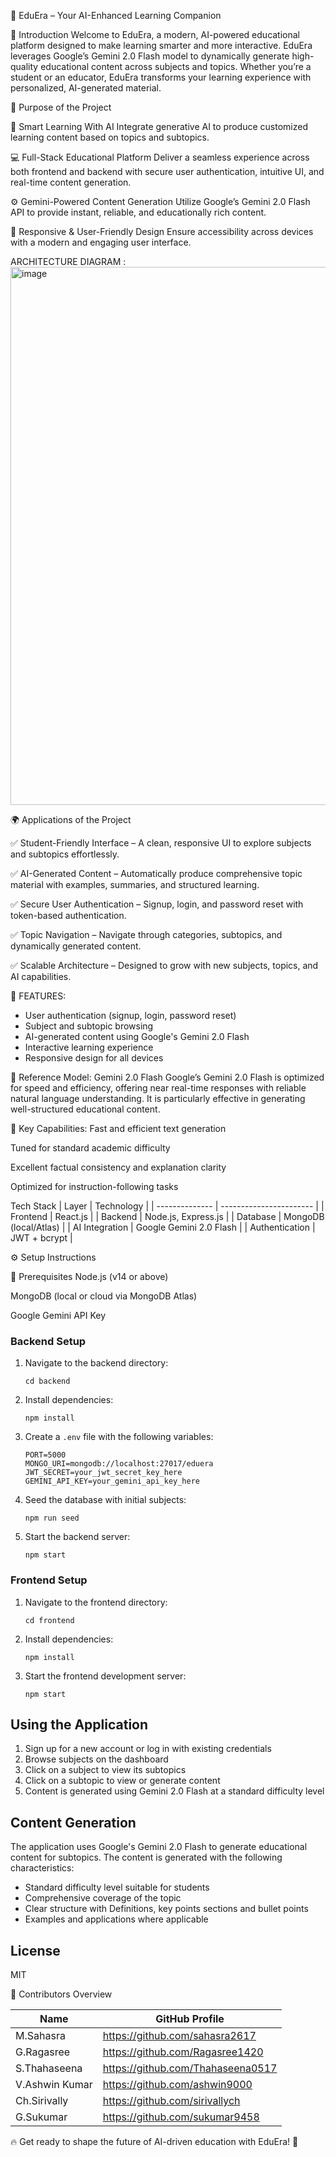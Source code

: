 
🚀 EduEra – Your AI-Enhanced Learning Companion

📌 Introduction
Welcome to EduEra, a modern, AI-powered educational platform designed to make learning smarter and more interactive. EduEra leverages Google’s Gemini 2.0 Flash model to dynamically generate high-quality educational content across subjects and topics. Whether you’re a student or an educator, EduEra transforms your learning experience with personalized, AI-generated material.

🎯 Purpose of the Project

🌟 Smart Learning With AI
Integrate generative AI to produce customized learning content based on topics and subtopics.

💻 Full-Stack Educational Platform
Deliver a seamless experience across both frontend and backend with secure user authentication, intuitive UI, and real-time content generation.

⚙️ Gemini-Powered Content Generation
Utilize Google’s Gemini 2.0 Flash API to provide instant, reliable, and educationally rich content.

📱 Responsive & User-Friendly Design
Ensure accessibility across devices with a modern and engaging user interface.

ARCHITECTURE DIAGRAM :
<img width="1500" height="861" alt="image" src="https://github.com/user-attachments/assets/1637b935-f489-4ed2-b87d-6459620ed06a" />



🌍 Applications of the Project

✅ Student-Friendly Interface – A clean, responsive UI to explore subjects and subtopics effortlessly.

✅ AI-Generated Content – Automatically produce comprehensive topic material with examples, summaries, and structured learning.

✅ Secure User Authentication – Signup, login, and password reset with token-based authentication.

✅ Topic Navigation – Navigate through categories, subtopics, and dynamically generated content.

✅ Scalable Architecture – Designed to grow with new subjects, topics, and AI capabilities.

🔁 FEATURES:
- User authentication (signup, login, password reset)
- Subject and subtopic browsing
- AI-generated content using Google's Gemini 2.0 Flash
- Interactive learning experience
- Responsive design for all devices

🔬 Reference Model: Gemini 2.0 Flash
Google’s Gemini 2.0 Flash is optimized for speed and efficiency, offering near real-time responses with reliable natural language understanding. It is particularly effective in generating well-structured educational content.

🧠 Key Capabilities:
Fast and efficient text generation

Tuned for standard academic difficulty

Excellent factual consistency and explanation clarity

Optimized for instruction-following tasks

 Tech Stack
| Layer          | Technology              |
| -------------- | ----------------------- |
| Frontend       | React.js                |
| Backend        | Node.js, Express.js     |
| Database       | MongoDB (local/Atlas)   |
| AI Integration | Google Gemini 2.0 Flash |
| Authentication | JWT + bcrypt            |

⚙️ Setup Instructions

🔧 Prerequisites
Node.js (v14 or above)

MongoDB (local or cloud via MongoDB Atlas)

Google Gemini API Key


### Backend Setup

1. Navigate to the backend directory:
   ```
   cd backend
   ```

2. Install dependencies:
   ```
   npm install
   ```

3. Create a `.env` file with the following variables:
   ```
   PORT=5000
   MONGO_URI=mongodb://localhost:27017/eduera
   JWT_SECRET=your_jwt_secret_key_here
   GEMINI_API_KEY=your_gemini_api_key_here
   ```

4. Seed the database with initial subjects:
   ```
   npm run seed
   ```

5. Start the backend server:
   ```
   npm start
   ```

### Frontend Setup

1. Navigate to the frontend directory:
   ```
   cd frontend
   ```

2. Install dependencies:
   ```
   npm install
   ```

3. Start the frontend development server:
   ```
   npm start
   ```

## Using the Application

1. Sign up for a new account or log in with existing credentials
2. Browse subjects on the dashboard
3. Click on a subject to view its subtopics
4. Click on a subtopic to view or generate content
5. Content is generated using Gemini 2.0 Flash at a standard difficulty level

## Content Generation

The application uses Google's Gemini 2.0 Flash to generate educational content for subtopics. The content is generated with the following characteristics:

- Standard difficulty level suitable for students
- Comprehensive coverage of the topic
- Clear structure with Definitions, key points sections and bullet points
- Examples and applications where applicable


## License

MIT 

👥 Contributors Overview

| Name                  | GitHub Profile                                            | 
| --------------------- | --------------------------------------------------------- | 
| M.Sahasra             | https://github.com/sahasra2617                            | 
| G.Ragasree            | https://github.com/Ragasree1420                           | 
| S.Thahaseena          | https://github.com/Thahaseena0517                         | 
| V.Ashwin Kumar        | https://github.com/ashwin9000                             |
| Ch.Sirivally          | https://github.com/sirivallych                            | 
| G.Sukumar             | https://github.com/sukumar9458                            | 


🔥 Get ready to shape the future of AI-driven education with EduEra! 🚀
